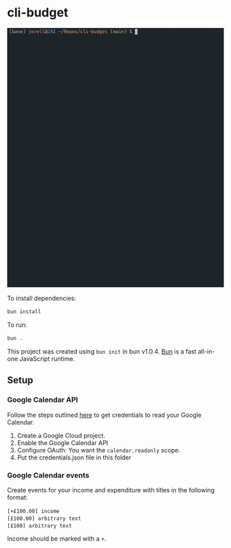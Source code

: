 # cli-budget

![demo](demo.gif)

To install dependencies:

```bash
bun install
```

To run:

```bash
bun .
```

This project was created using `bun init` in bun v1.0.4. [Bun](https://bun.sh) is a fast all-in-one JavaScript runtime.

## Setup

### Google Calendar API

Follow the steps outlined [here](https://developers.google.com/calendar/api/quickstart/nodejs) to get credentials to read your Google Calendar.

1. Create a Google Cloud project.
2. Enable the Google Calendar API
3. Configure OAuth: You want the `calendar.readonly` scope.
4. Put the credentials.json file in this folder

### Google Calendar events

Create events for your income and expenditure with titles in the following format:

`[+£100.00] income`  
`[£100.00] arbitrary text`  
`[£100] arbitrary text`

Income should be marked with a `+`.

